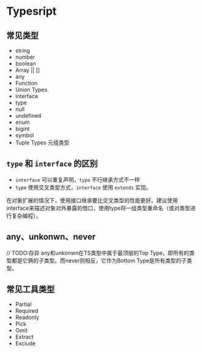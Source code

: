 # Typesript


## 常见类型

* string
* number
* boolean
* Array || []
* any
* Function
* Union Types
* interface
* type
* null
* undefined
* enum
* bigint
* symbol
* Tuple Types 元组类型


## `type` 和 `interface` 的区别

* `interface` 可以重复声明，`type` 不行继承方式不一样
* `type` 使用交叉类型方式，`interface` 使用 `extends` 实现。

在对象扩展的情况下，使用接口继承要比交叉类型的性能更好。建议使用interface来描述对象对外暴露的借口，使用type将一组类型重命名（或对类型进行复杂编程）。

## any、unkonwn、never

// TODO:存异
any和unkonwn在TS类型中属于最顶层的Top Type，即所有的类型都是它俩的子类型。而never则相反，它作为Bottom Type是所有类型的子类型。

## 常见工具类型

* Partial
* Required
* Readonly
* Pick
* Omit
* Extract
* Exclude